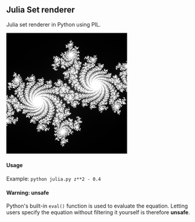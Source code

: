 ## Julia Set renderer

Julia set renderer in Python using PIL.

![Sample image](https://raw.githubusercontent.com/TimonKnigge/julia-set-renderer/master/samples/sample1.png)

#### Usage

Example:
`
python julia.py z**2 - 0.4
`

#### Warning: unsafe

Python's built-in `eval()` function is used to evaluate the equation. Letting users specify the equation without filtering it yourself is therefore **unsafe**.